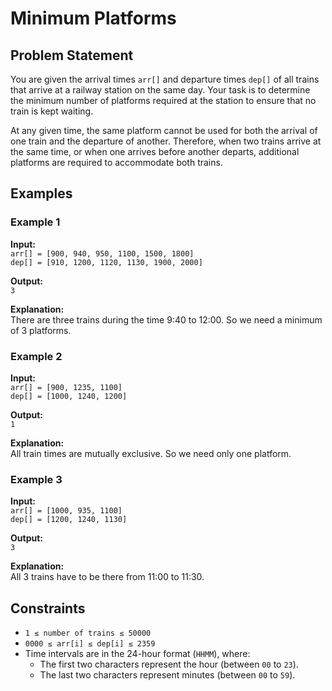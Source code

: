 # Minimum Platforms  

## Problem Statement  
You are given the arrival times `arr[]` and departure times `dep[]` of all trains that arrive at a railway station on the same day. Your task is to determine the minimum number of platforms required at the station to ensure that no train is kept waiting.  

At any given time, the same platform cannot be used for both the arrival of one train and the departure of another. Therefore, when two trains arrive at the same time, or when one arrives before another departs, additional platforms are required to accommodate both trains.  

## Examples  

### Example 1  
**Input:**  
`arr[] = [900, 940, 950, 1100, 1500, 1800]`  
`dep[] = [910, 1200, 1120, 1130, 1900, 2000]`  

**Output:**  
`3`  

**Explanation:**  
There are three trains during the time 9:40 to 12:00. So we need a minimum of 3 platforms.  

### Example 2  
**Input:**  
`arr[] = [900, 1235, 1100]`  
`dep[] = [1000, 1240, 1200]`  

**Output:**  
`1`  

**Explanation:**  
All train times are mutually exclusive. So we need only one platform.  

### Example 3  
**Input:**  
`arr[] = [1000, 935, 1100]`  
`dep[] = [1200, 1240, 1130]`  

**Output:**  
`3`  

**Explanation:**  
All 3 trains have to be there from 11:00 to 11:30.  

## Constraints  
- `1 ≤ number of trains ≤ 50000`  
- `0000 ≤ arr[i] ≤ dep[i] ≤ 2359`  
- Time intervals are in the 24-hour format (`HHMM`), where:  
    - The first two characters represent the hour (between `00` to `23`).  
    - The last two characters represent minutes (between `00` to `59`).  